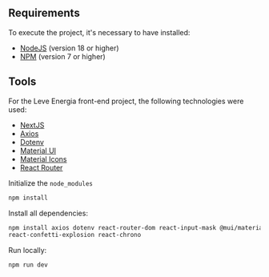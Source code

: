 ## Requirements

To execute the project, it's necessary to have installed:

- [NodeJS](https://nodejs.org/) (version 18 or higher)
- [NPM](https://docs.npmjs.com/) (version 7 or higher)

## Tools

For the Leve Energia front-end project, the following technologies were used:

- [NextJS](https://nextjs.org/)
- [Axios](https://axios-http.com/docs/intro)
- [Dotenv](https://www.dotenv.org/docs/)
- [Material UI](https://mui.com/material-ui/getting-started/)
- [Material Icons](https://mui.com/material-ui/material-icons/)
- [React Router](https://reactrouter.com/en/main/start/overview)

Initialize the `node_modules`

```bash
npm install
```

Install all dependencies:

```bash
npm install axios dotenv react-router-dom react-input-mask @mui/material @mui/icons-material @emotion/react @emotion/styled @mui/x-charts
react-confetti-explosion react-chrono
```

Run locally:
```bash
npm run dev
```